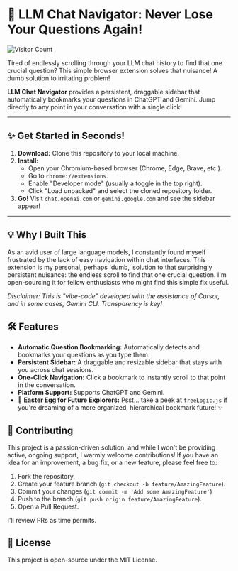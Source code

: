 # 🚀 LLM Chat Navigator: Never Lose Your Questions Again!

![Visitor Count](https://visitor-badge.glitch.me/badge?page_id=toofanmacpro.trackMyChat)

Tired of endlessly scrolling through your LLM chat history to find that one crucial question? This simple browser extension solves that nuisance! A dumb solution to irritating problem!

**LLM Chat Navigator** provides a persistent, draggable sidebar that automatically bookmarks your questions in ChatGPT and Gemini. Jump directly to any point in your conversation with a single click!

---

## ✨ Get Started in Seconds!

1.  **Download:** Clone this repository to your local machine.
2.  **Install:**
    *   Open your Chromium-based browser (Chrome, Edge, Brave, etc.).
    *   Go to `chrome://extensions`.
    *   Enable "Developer mode" (usually a toggle in the top right).
    *   Click "Load unpacked" and select the cloned repository folder.
3.  **Go!** Visit `chat.openai.com` or `gemini.google.com` and see the sidebar appear!

---

## 💡 Why I Built This

As an avid user of large language models, I constantly found myself frustrated by the lack of easy navigation within chat interfaces. This extension is my personal, perhaps 'dumb,' solution to that surprisingly persistent nuisance: the endless scroll to find that one crucial question. I'm open-sourcing it for fellow enthusiasts who might find this simple fix useful.

*Disclaimer: This is "vibe-code" developed with the assistance of Cursor, and in some cases, Gemini CLI. Transparency is key!*

## 🛠️ Features

*   **Automatic Question Bookmarking:** Automatically detects and bookmarks your questions as you type them.
*   **Persistent Sidebar:** A draggable and resizable sidebar that stays with you across chat sessions.
*   **One-Click Navigation:** Click a bookmark to instantly scroll to that point in the conversation.
*   **Platform Support:** Supports ChatGPT and Gemini.
*   🥚 **Easter Egg for Future Explorers:** Psst... take a peek at `treeLogic.js` if you're dreaming of a more organized, hierarchical bookmark future! ✨

## 🤝 Contributing

This project is a passion-driven solution, and while I won't be providing active, ongoing support, I warmly welcome contributions! If you have an idea for an improvement, a bug fix, or a new feature, please feel free to:

1.  Fork the repository.
2.  Create your feature branch (`git checkout -b feature/AmazingFeature`).
3.  Commit your changes (`git commit -m 'Add some AmazingFeature'`)
4.  Push to the branch (`git push origin feature/AmazingFeature`).
5.  Open a Pull Request.

I'll review PRs as time permits.

## 📄 License

This project is open-source under the MIT License.
